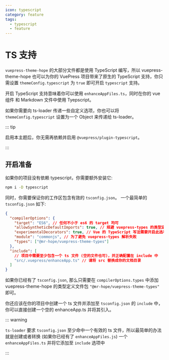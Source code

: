 ```yaml
---
icon: typescript
category: feature
tags:
  - typescript
  - feature
---
```


# TS 支持

`vuepress-theme-hope` 的大部分文件都是使用 TypeScript 编写，所以 vuepress-theme-hope 也可以为你的 VuePress 项目带来了原生的 TypeScript 支持，你只需设置 `themeConfig.typescript` 为 `true` 即可开启 `typescript` 支持。

开启 TypeScript 支持意味着你可以使用 `enhanceAppFiles.ts`，同时在你的 vue 组件 和 Markdown 文件中使用 Tyepscript。

如果你需要向 ts-loader 传递一些自定义选项，你也可以将 `themeConfig.typescript` 设置为一个 Object 来传递给 ts-loader。

::: tip

启用本主题后，你无需再依赖并启用 `@vuepress/plugin-typescript`。

:::

## 开启准备

如果你的项目没有依赖 typescript，你需要额外安装它:

```bash
npm i -D typescript
```

同时，你需要保证你的工作区包含有效的 `tsconfig.json`。 一个最简单的 `tsconfig.json` 如下:

```json
{
  "compilerOptions": {
    "target": "ES6", // 任何不小于 es6 的 target 均可
    "allowSyntheticDefaultImports": true, // 规避 vuepress-types 的类型定义问题
    "experimentalDecorators": true, // Vue 的 TypeScript 写法需要开启此选项
    "module": "commonjs", // 为了避免 vuepress-types 解析失败
    "types": ["@mr-hope/vuepress-theme-types"]
  },
  "include": [
    // 项目中需要至少包含一个 ts 文件 (空的文件也可)，并正确配置在 include 中
    "src/.vuepress/enhanceApp.ts" // 请将 src 替换成你的文档目录
  ]
}
```

如果你已经有了 `tsconfig.json`, 那么只需要在 `compilerOptions.types` 中添加 vuepress-theme-hope 的类型定义文件包 `"@mr-hope/vuepress-theme-types"` 即可。

你还应该在你的项目中创建一个 ts 文件并添加至 `tsconfig.json` 的 `include` 中，你可以直接创建一个空的 enhanceApp.ts 并将其引入。

::: warning

`ts-loader` 要求 `tsconfig.json` 至少命中一个有效的 ts 文件，所以最简单的办法就是创建或者转换 (如果你已经有了 `enhanceAppFiles.js`) 一个 `enhanceAppFiles.ts` 并将它添加至 `include` 选项中

:::

